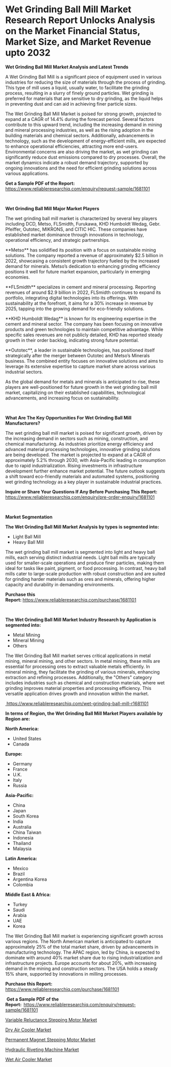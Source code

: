 <p><h1>Wet Grinding Ball Mill Market Research Report Unlocks Analysis on the Market Financial Status, Market Size, and Market Revenue upto 2032</h1></p><p><strong>Wet Grinding Ball Mill Market Analysis and Latest Trends</strong></p>
<p><p>A Wet Grinding Ball Mill is a significant piece of equipment used in various industries for reducing the size of materials through the process of grinding. This type of mill uses a liquid, usually water, to facilitate the grinding process, resulting in a slurry of finely ground particles. Wet grinding is preferred for materials that are sensitive to dry grinding, as the liquid helps in preventing dust and can aid in achieving finer particle sizes.</p><p>The Wet Grinding Ball Mill Market is poised for strong growth, projected to expand at a CAGR of 14.4% during the forecast period. Several factors contribute to this upward trend, including the increasing demand in mining and mineral processing industries, as well as the rising adoption in the building materials and chemical sectors. Additionally, advancements in technology, such as the development of energy-efficient mills, are expected to enhance operational efficiencies, attracting more end-users. Environmental concerns are also driving the market, as wet grinding can significantly reduce dust emissions compared to dry processes. Overall, the market dynamics indicate a robust demand trajectory, supported by ongoing innovations and the need for efficient grinding solutions across various applications.</p></p>
<p><strong>Get a Sample PDF of the Report:&nbsp;</strong> <a href="https://www.reliableresearchiq.com/enquiry/request-sample/1681101?utm_campaign=1088&utm_medium=2&utm_source=Github&utm_content=ia&utm_term=22022025&utm_id=wet-grinding-ball-mill">https://www.reliableresearchiq.com/enquiry/request-sample/1681101</a></p>
<p>&nbsp;</p>
<p><strong>Wet Grinding Ball Mill Major Market Players</strong></p>
<p><p>The wet grinding ball mill market is characterized by several key players including DCD, Metso, FLSmidth, Furukawa, KHD Humboldt Wedag, Gebr. Pfeiffer, Outotec, MIKRONS, and CITIC HIC. These companies have established market dominance through innovations in technology, operational efficiency, and strategic partnerships.</p><p>**Metso** has solidified its position with a focus on sustainable mining solutions. The company reported a revenue of approximately $2.5 billion in 2022, showcasing a consistent growth trajectory fueled by the increased demand for minerals. Metso’s dedication to enhancing grinding efficiency positions it well for future market expansion, particularly in emerging economies.</p><p>**FLSmidth** specializes in cement and mineral processing. Reporting revenues of around $2.9 billion in 2022, FLSmidth continues to expand its portfolio, integrating digital technologies into its offerings. With sustainability at the forefront, it aims for a 30% increase in revenue by 2025, tapping into the growing demand for eco-friendly solutions.</p><p>**KHD Humboldt Wedag** is known for its engineering expertise in the cement and mineral sector. The company has been focusing on innovative products and green technologies to maintain competitive advantage. While specific sales revenues are not publicly detailed, KHD has reported steady growth in their order backlog, indicating strong future potential.</p><p>**Outotec**, a leader in sustainable technologies, has positioned itself strategically after the merger between Outotec and Metso’s Minerals business. The combined entity focuses on innovative solutions and aims to leverage its extensive expertise to capture market share across various industrial sectors.</p><p>As the global demand for metals and minerals is anticipated to rise, these players are well-positioned for future growth in the wet grinding ball mill market, capitalizing on their established capabilities, technological advancements, and increasing focus on sustainability.</p></p>
<p>&nbsp;</p>
<p><strong>What Are The Key Opportunities For Wet Grinding Ball Mill Manufacturers?</strong></p>
<p><p>The wet grinding ball mill market is poised for significant growth, driven by the increasing demand in sectors such as mining, construction, and chemical manufacturing. As industries prioritize energy efficiency and advanced material processing technologies, innovative grinding solutions are being developed. The market is projected to expand at a CAGR of approximately 5.2% through 2030, with Asia-Pacific leading in consumption due to rapid industrialization. Rising investments in infrastructure development further enhance market potential. The future outlook suggests a shift toward eco-friendly materials and automated systems, positioning wet grinding technology as a key player in sustainable industrial practices.</p></p>
<p><strong>Inquire or Share Your Questions If Any Before Purchasing This Report:</strong> <a href="https://www.reliableresearchiq.com/enquiry/pre-order-enquiry/1681101?utm_campaign=1088&utm_medium=2&utm_source=Github&utm_content=ia&utm_term=22022025&utm_id=wet-grinding-ball-mill">https://www.reliableresearchiq.com/enquiry/pre-order-enquiry/1681101</a></p>
<p>&nbsp;</p>
<p><strong>Market Segmentation</strong></p>
<p><strong>The Wet Grinding Ball Mill Market Analysis by types is segmented into:</strong></p>
<p><ul><li>Light Ball Mill</li><li>Heavy Ball Mill</li></ul></p>
<p><p>The wet grinding ball mill market is segmented into light and heavy ball mills, each serving distinct industrial needs. Light ball mills are typically used for smaller-scale operations and produce finer particles, making them ideal for tasks like paint, pigment, or food processing. In contrast, heavy ball mills cater to large-scale production with robust construction and are suited for grinding harder materials such as ores and minerals, offering higher capacity and durability in demanding environments.</p></p>
<p><strong>Purchase this Report:&nbsp;</strong><a href="https://www.reliableresearchiq.com/purchase/1681101?utm_campaign=1088&utm_medium=2&utm_source=Github&utm_content=ia&utm_term=22022025&utm_id=wet-grinding-ball-mill">https://www.reliableresearchiq.com/purchase/1681101</a></p>
<p>&nbsp;</p>
<p><strong>The Wet Grinding Ball Mill Market Industry Research by Application is segmented into:</strong></p>
<p><ul><li>Metal Mining</li><li>Mineral Mining</li><li>Others</li></ul></p>
<p><p>The Wet Grinding Ball Mill market serves critical applications in metal mining, mineral mining, and other sectors. In metal mining, these mills are essential for processing ores to extract valuable metals efficiently. In mineral mining, they facilitate the grinding of various minerals, enhancing extraction and refining processes. Additionally, the "Others" category includes industries such as chemical and construction materials, where wet grinding improves material properties and processing efficiency. This versatile application drives growth and innovation within the market.</p></p>
<p><a href="https://www.reliableresearchiq.com/wet-grinding-ball-mill-r1681101?utm_campaign=1088&utm_medium=2&utm_source=Github&utm_content=ia&utm_term=22022025&utm_id=wet-grinding-ball-mill">&nbsp;https://www.reliableresearchiq.com/wet-grinding-ball-mill-r1681101</a></p>
<p><strong>In terms of Region, the Wet Grinding Ball Mill Market Players available by Region are:</strong></p>
<p>
    <p> <strong> North America: </strong>
        <ul>
            <li>United States</li>
            <li>Canada</li>
        </ul>
        </p> 
    <p> <strong> Europe: </strong>
        <ul>
            <li>Germany</li>
            <li>France</li>
            <li>U.K.</li>
            <li>Italy</li>
            <li>Russia</li>
        </ul>
        </p> 
    <p> <strong> Asia-Pacific: </strong>
        <ul>
            <li>China</li>
            <li>Japan</li>
            <li>South Korea</li>
            <li>India</li>
            <li>Australia</li>
            <li>China Taiwan</li>
            <li>Indonesia</li>
            <li>Thailand</li>
            <li>Malaysia</li>
        </ul>
        </p> 
    <p> <strong> Latin America: </strong>
        <ul>
            <li>Mexico</li>
            <li>Brazil</li>
            <li>Argentina Korea</li>
            <li>Colombia</li>
        </ul>
        </p> 
    <p> <strong> Middle East & Africa: </strong>
        <ul>
            <li>Turkey</li>
            <li>Saudi</li>
            <li>Arabia</li>
            <li>UAE</li>
            <li>Korea</li>
        </ul>
    </p>
    </p>
<p><p>The Wet Grinding Ball Mill market is experiencing significant growth across various regions. The North American market is anticipated to capture approximately 25% of the total market share, driven by advancements in manufacturing technology. The APAC region, led by China, is expected to dominate with around 40% market share due to rising industrialization and infrastructure projects. Europe accounts for about 20%, with increasing demand in the mining and construction sectors. The USA holds a steady 15% share, supported by innovations in milling processes.</p></p>
<p><strong>Purchase this Report: </strong><a href="https://www.reliableresearchiq.com/purchase/1681101?utm_campaign=1088&utm_medium=2&utm_source=Github&utm_content=ia&utm_term=22022025&utm_id=wet-grinding-ball-mill">https://www.reliableresearchiq.com/purchase/1681101</a></p>
<p>&nbsp;<strong>Get a Sample PDF of the Report:&nbsp;&nbsp;</strong><a href="https://www.reliableresearchiq.com/enquiry/request-sample/1681101?utm_campaign=1088&utm_medium=2&utm_source=Github&utm_content=ia&utm_term=22022025&utm_id=wet-grinding-ball-mill">https://www.reliableresearchiq.com/enquiry/request-sample/1681101</a></p>
<p><strong></strong></p>
<p><p><a href="https://github.com/oshrykauraj7/Market-Research-Report-List-1/blob/main/variable-reluctance-stepping-motor-market.md?utm_campaign=1088&utm_medium=2&utm_source=Github&utm_content=ia&utm_term=22022025&utm_id=wet-grinding-ball-mill">Variable Reluctance Stepping Motor Market</a></p><p><a href="https://github.com/lemiranajd/Market-Research-Report-List-1/blob/main/dry-air-cooler-market.md?utm_campaign=1088&utm_medium=2&utm_source=Github&utm_content=ia&utm_term=22022025&utm_id=wet-grinding-ball-mill">Dry Air Cooler Market</a></p><p><a href="https://github.com/pichuaadh0/Market-Research-Report-List-1/blob/main/permanent-magnet-stepping-motor-market.md?utm_campaign=1088&utm_medium=2&utm_source=Github&utm_content=ia&utm_term=22022025&utm_id=wet-grinding-ball-mill">Permanent Magnet Stepping Motor Market</a></p><p><a href="https://github.com/sanghpavao1n/Market-Research-Report-List-1/blob/main/hydraulic-riveting-machine-market.md?utm_campaign=1088&utm_medium=2&utm_source=Github&utm_content=ia&utm_term=22022025&utm_id=wet-grinding-ball-mill">Hydraulic Riveting Machine Market</a></p><p><a href="https://github.com/ogbadujonito22/Market-Research-Report-List-1/blob/main/wet-air-cooler-market.md?utm_campaign=1088&utm_medium=2&utm_source=Github&utm_content=ia&utm_term=22022025&utm_id=wet-grinding-ball-mill">Wet Air Cooler Market</a></p></p>
